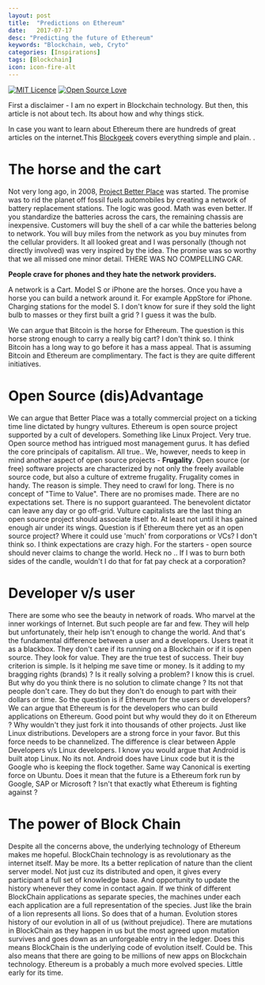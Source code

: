 ```yaml
---
layout: post
title:  "Predictions on Ethereum"
date:   2017-07-17
desc: "Predicting the future of Ethereum"
keywords: "Blockchain, web, Cryto"
categories: [Inspirations]
tags: [Blockchain]
icon: icon-fire-alt
---
```

[![MIT Licence](https://badges.frapsoft.com/os/mit/mit.svg?v=103)](https://opensource.org/licenses/mit-license.php)
[![Open Source Love](https://badges.frapsoft.com/os/v1/open-source.png?v=103)](https://github.com/ellerbrock/open-source-badge/)

First a disclaimer - I am no expert in Blockchain technology. But then, this article is not about tech. Its about how and why things stick.

In case you want to learn about Ethereum there are hundreds of great articles on the internet.This [Blockgeek]( https://blockgeeks.com/guides/what-is-ethereum/) covers everything simple and plain. .

# The horse and the cart

 Not very long ago, in 2008, [Project Better Place](https://en.wikipedia.org/wiki/Better_Place) was started. The promise was to rid the planet off fossil fuels automobiles by creating a network of battery replacement stations. The logic was good. Math was even better. If you standardize the batteries across the cars, the remaining chassis are inexpensive. Customers will buy the shell of a car while the batteries belong to network. You will buy miles from the network as you buy minutes from the cellular providers. It all looked great and I was personally (though not directly involved) was very inspired by the idea. The promise was so worthy that we all missed one minor detail. THERE WAS NO COMPELLING CAR.

 **People crave for phones and they hate the network providers.**

 A network is a Cart. Model S or iPhone are the horses. Once you have a horse you can build a network around it. For example AppStore for iPhone. Charging stations for the model S. I don't know for sure if they sold the light bulb to masses or they first built a grid ? I guess it was the bulb.

 We can argue that Bitcoin is the horse for Ethereum. The question is  this horse strong enough to carry a really big cart? I don't think so. I think Bitcoin has a long way to go before it has a mass appeal. That is assuming Bitcoin and Ethereum are complimentary.  The fact is they are quite different initiatives.

# Open Source (dis)Advantage

We can argue that Better Place was a totally commercial project on a ticking time line dictated by hungry vultures. Ethereum is open source project supported by a cult of developers. Something like Linux Project. Very true. Open source method has intrigued most management gurus. It has defied the core principals of capitalism. All true..
We, however, needs to keep in mind another aspect of open source projects - **Frugality**. Open source (or free) software projects are characterized by not only the freely available source code, but also a culture of extreme frugality. Frugality comes in handy. The reason is simple. They need to crawl for long. There is no concept of "Time to Value". There are no promises made. There are no expectations set. There is no support guaranteed. The benevolent dictator can leave any day or go off-grid. Vulture capitalists are the last thing an open source project should associate itself to. At least not until it has gained enough air under its wings.
Question is if Ethereum there yet  as an open source project? Where it could  use 'much' from corporations or VCs?  I don't think so. I think expectations are crazy high. For the starters - open source should never claims to change the world. Heck no .. If I was to burn both sides of the candle, wouldn't I do that for fat pay check at a corporation?

# Developer v/s user

 There are some who see the beauty in network of roads. Who marvel at the inner workings of Internet. But such people are far and few. They will help but unfortunately, their help isn't enough to change the world. And that's the fundamental difference between a user and a developers. Users treat it as a blackbox. They don't care if its running on a Blockchain or if it is open source. They look for value. They are the true test of success. Their buy criterion is  simple. Is it helping me save time or money. Is it adding to my bragging rights (brands) ? Is it really solving a problem? I know this is cruel. But why do you think there is no solution to climate change ? Its not that people don't care. They do but they don't do enough to part with their dollars or time.
 So the question is if Ethereum for the users or developers?
 We can argue that Ethereum is for the developers who can build applications on Ethereum. Good point but why would they do it on Ethereum ? Why wouldn't they just fork it into thousands of other projects. Just like Linux distributions. Developers are a strong force in your favor. But this force needs to be channelized. The difference is clear between Apple Developers  v/s Linux developers. I know you would argue that Android is built atop Linux. No its not. Android does have Linux code but it is the Google who is keeping the flock together. Same way Canonical is exerting force on Ubuntu. Does it mean that the future is a Ethereum fork run by Google, SAP or Microsoft ?  Isn't that exactly what Ethereum is fighting against ?

# The power of Block Chain 
Despite all the concerns above, the underlying technology of Ethereum makes me hopeful. BlockChain technology is as revolutionary as the internet itself. May be more. Its a better replication of nature  than the client server model. Not just cuz its distributed and open, it gives every participant a full set of knowledge base. And opportunity to update the history whenever they come in contact again.   If we think of different BlockChain applications as separate species, the machines under each  each application are a full representation of the species. Just like  the brain of a lion represents all lions. So does that of a human. Evolution stores history of our evolution in all of us  (without prejudice).  There are mutations in BlockChain as they happen in us but the  most agreed upon mutation survives and goes down as an unforgeable entry in the ledger. Does this means BlockChain is the underlying code of evolution itself. Could be. This also means that there are going to be millions of new apps on Blockchain technology.  Ethereum is a probably a much more evolved species. Little early for  its time.  
